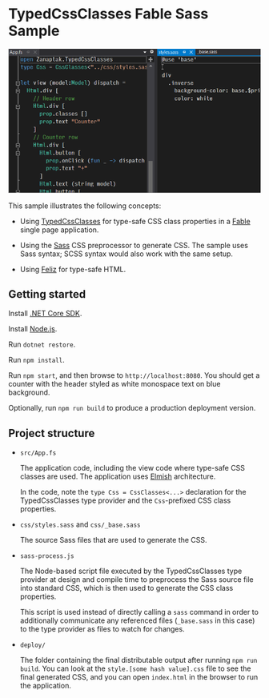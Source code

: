 # TypedCssClasses Fable Sass Sample

![Demo](sassdemo.gif)

This sample illustrates the following concepts:

* Using [TypedCssClasses](https://github.com/zanaptak/TypedCssClasses) for type-safe CSS class properties in a [Fable](https://fable.io/) single page application.

* Using the [Sass](https://sass-lang.com/) CSS preprocessor to generate CSS. The sample uses Sass syntax; SCSS syntax would also work with the same setup.

* Using [Feliz](https://github.com/Zaid-Ajaj/Feliz/) for type-safe HTML.

## Getting started

Install [.NET Core SDK](https://dotnet.microsoft.com/download).

Install [Node.js](https://nodejs.org/).

Run `dotnet restore`.

Run `npm install`.

Run `npm start`, and then browse to `http://localhost:8080`. You should get a counter with the header styled as white monospace text on blue background.

Optionally, run `npm run build` to produce a production deployment version.

## Project structure

* `src/App.fs`

  The application code, including the view code where type-safe CSS classes are used. The application uses [Elmish](https://elmish.github.io/elmish/) architecture.

  In the code, note the `type Css = CssClasses<...>` declaration for the TypedCssClasses type provider and the `Css`-prefixed CSS class properties.

* `css/styles.sass` and `css/_base.sass`

  The source Sass files that are used to generate the CSS.

* `sass-process.js`

  The Node-based script file executed by the TypedCssClasses type provider at design and compile time to preprocess the Sass source file into standard CSS, which is then used to generate the CSS class properties.

  This script is used instead of directly calling a `sass` command in order to additionally communicate any referenced files (`_base.sass` in this case) to the type provider as files to watch for changes.

* `deploy/`

  The folder containing the final distributable output after running `npm run build`. You can look at the `style.[some hash value].css` file to see the final generated CSS, and you can open `index.html` in the browser to run the application.
